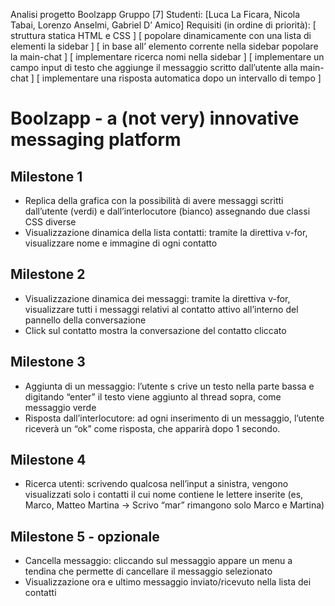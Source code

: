 Analisi progetto Boolzapp
Gruppo [7]
Studenti:
		[Luca La Ficara, Nicola Tabai, Lorenzo Anselmi, Gabriel D’ Amico]
Requisiti (in ordine di priorità):
		[ struttura statica HTML e CSS ]
		[ popolare dinamicamente con una lista di elementi la sidebar ]
		[ in base all’ elemento corrente nella sidebar popolare la main-chat ]
		[ implementare ricerca nomi nella sidebar ]
		[ implementare un campo input di testo che aggiunge il messaggio scritto dall’utente alla main-chat ]
		[ implementare una risposta automatica dopo un intervallo di tempo ]




# Boolzapp - a (not very) innovative messaging platform

## Milestone 1
- Replica della grafica con la possibilità di avere messaggi scritti dall’utente (verdi) e dall’interlocutore (bianco) assegnando due classi CSS diverse
- Visualizzazione dinamica della lista contatti: tramite la direttiva v-for, visualizzare nome e immagine di ogni contatto

## Milestone 2
- Visualizzazione dinamica dei messaggi: tramite la direttiva v-for, visualizzare tutti i messaggi relativi al contatto attivo all’interno del pannello della conversazione
- Click sul contatto mostra la conversazione del contatto cliccato

## Milestone 3
- Aggiunta di un messaggio: l’utente s
crive un testo nella parte bassa e digitando “enter” il testo viene aggiunto al thread sopra, come messaggio verde
- Risposta dall’interlocutore: ad ogni inserimento di un messaggio, l’utente riceverà un “ok” come risposta, che apparirà dopo 1 secondo.

## Milestone 4
- Ricerca utenti: scrivendo qualcosa nell’input a sinistra, vengono visualizzati solo i contatti il cui nome contiene le lettere inserite (es, Marco, Matteo Martina -> Scrivo “mar” rimangono solo Marco e Martina)

## Milestone 5 - opzionale
- Cancella messaggio: cliccando sul messaggio appare un menu a tendina che permette di cancellare il messaggio selezionato
- Visualizzazione ora e ultimo messaggio inviato/ricevuto nella lista dei contatti
